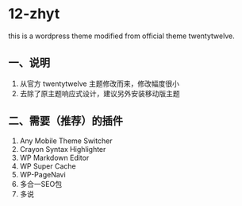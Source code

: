 # 12-zhyt

this is a wordpress theme modified from official theme twentytwelve.

## 一、说明

1. 从官方 twentytwelve 主题修改而来，修改幅度很小
2. 去除了原主题响应式设计，建议另外安装移动版主题

## 二、需要（推荐）的插件

1. Any Mobile Theme Switcher
2. Crayon Syntax Highlighter
3. WP Markdown Editor
4. WP Super Cache
5. WP-PageNavi
6. 多合一SEO包
7. 多说
